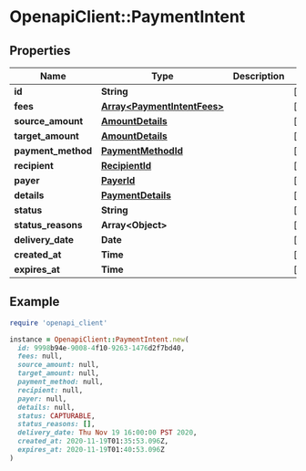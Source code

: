 # OpenapiClient::PaymentIntent

## Properties

| Name | Type | Description | Notes |
| ---- | ---- | ----------- | ----- |
| **id** | **String** |  | [optional] |
| **fees** | [**Array&lt;PaymentIntentFees&gt;**](PaymentIntentFees.md) |  | [optional] |
| **source_amount** | [**AmountDetails**](AmountDetails.md) |  | [optional] |
| **target_amount** | [**AmountDetails**](AmountDetails.md) |  | [optional] |
| **payment_method** | [**PaymentMethodId**](PaymentMethodId.md) |  | [optional] |
| **recipient** | [**RecipientId**](RecipientId.md) |  | [optional] |
| **payer** | [**PayerId**](PayerId.md) |  | [optional] |
| **details** | [**PaymentDetails**](PaymentDetails.md) |  | [optional] |
| **status** | **String** |  | [optional] |
| **status_reasons** | **Array&lt;Object&gt;** |  | [optional] |
| **delivery_date** | **Date** |  | [optional] |
| **created_at** | **Time** |  | [optional] |
| **expires_at** | **Time** |  | [optional] |

## Example

```ruby
require 'openapi_client'

instance = OpenapiClient::PaymentIntent.new(
  id: 9998b94e-9008-4f10-9263-1476d2f7bd40,
  fees: null,
  source_amount: null,
  target_amount: null,
  payment_method: null,
  recipient: null,
  payer: null,
  details: null,
  status: CAPTURABLE,
  status_reasons: [],
  delivery_date: Thu Nov 19 16:00:00 PST 2020,
  created_at: 2020-11-19T01:35:53.096Z,
  expires_at: 2020-11-19T01:40:53.096Z
)
```

